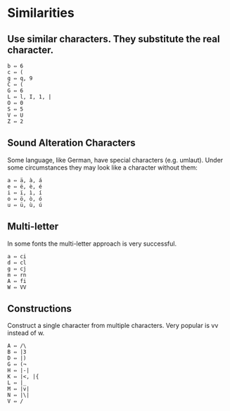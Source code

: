 # Similarities

## Use similar characters. They substitute the real character.
```
b ⇔ 6
c ⇔ (
g ⇔ q, 9
C ⇔ (
G ⇔ 6
L ⇔ l, I, 1, |
O ⇔ 0
S ⇔ 5
V ⇔ U
Z ⇔ 2
```
## Sound Alteration Characters

Some language, like German, have special characters (e.g. umlaut). Under some circumstances they may look like a character without them:
```
a ⇔ ä, à, á
e ⇔ ë, è, é
i ⇔ ï, ì, í
o ⇔ ö, ò, ó
u ⇔ ü, ù, ú
```

## Multi-letter

In some fonts the multi-letter approach is very successful.
```
a ⇔ ci
d ⇔ cl
g ⇔ cj
m ⇔ rn
A ⇔ fi
W ⇔ VV
```
## Constructions 

Construct a single character from multiple characters. Very popular is vv instead of w.
```
A ⇔ /\
B ⇔ |3
D ⇔ |)
G ⇔ (¬
H ⇔ |-|
K ⇔ |<, |{
L ⇔ |_
M ⇔ |v|
N ⇔ |\|
V ⇔ /
```
